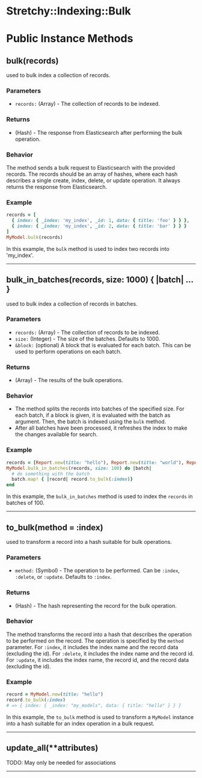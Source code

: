 # Stretchy::Indexing::Bulk [](#module-Stretchy::Indexing::Bulk) [](#top)

    

# Public Instance Methods

      
## bulk(records) [](#method-i-bulk)
         
used to bulk index a collection of records.

### Parameters

- `records:` (Array) - The collection of records to be indexed.

### Returns

- (Hash) - The response from Elasticsearch after performing the bulk operation.

### Behavior

The method sends a bulk request to Elasticsearch with the provided records. The records should be an array of hashes, where each hash describes a single create, index, delete, or update operation.
It always returns the response from Elasticsearch.

### Example

```ruby
records = [
  { index: { _index: 'my_index', _id: 1, data: { title: 'foo' } } },
  { index: { _index: 'my_index', _id: 2, data: { title: 'bar' } } }
]
MyModel.bulk(records)
```
In this example, the `bulk` method is used to index two records into 'my_index'.  
        
---


## bulk_in_batches(records, size: 1000) { |batch| ... } [](#method-i-bulk_in_batches)
         
used to bulk index a collection of records in batches.

### Parameters

- `records:` (Array) - The collection of records to be indexed.
- `size:` (Integer) - The size of the batches. Defaults to 1000.
- `&block:` (optional) A block that is evaluated for each batch. This can be used to perform operations on each batch.

### Returns

- (Array) - The results of the bulk operations.

### Behavior

- The method splits the records into batches of the specified size. For each batch, if a block is given, it is evaluated with the batch as argument. Then, the batch is indexed using the `bulk` method.
- After all batches have been processed, it refreshes the index to make the changes available for search.

### Example

```ruby
records = [Report.new(title: "hello"), Report.new(title: "world"), Report.new(title: "goodbye")]
MyModel.bulk_in_batches(records, size: 100) do |batch|
  # do something with the batch
  batch.map! { |record| record.to_bulk(:index)}
end
```
In this example, the `bulk_in_batches` method is used to index the `records` in batches of 100.   
        
---


## to_bulk(method = :index) [](#method-i-to_bulk)
         
used to transform a record into a hash suitable for bulk operations.

### Parameters

- `method:` (Symbol) - The operation to be performed. Can be `:index`, `:delete`, or `:update`. Defaults to `:index`.

### Returns

- (Hash) - The hash representing the record for the bulk operation.

### Behavior

The method transforms the record into a hash that describes the operation to be performed on the record. The operation is specified by the `method` parameter.
For `:index`, it includes the index name and the record data (excluding the id).
For `:delete`, it includes the index name and the record id.
For `:update`, it includes the index name, the record id, and the record data (excluding the id).

### Example

```ruby
record = MyModel.new(title: "hello")
record.to_bulk(:index)
# => { index: { _index: "my_models", data: { title: "hello" } } }
```
In this example, the `to_bulk` method is used to transform a `MyModel` instance into a hash suitable for an index operation in a bulk request.  
        
---


## update_all(**attributes) [](#method-i-update_all)
         
TODO: May only be needed for associations  
        
---

